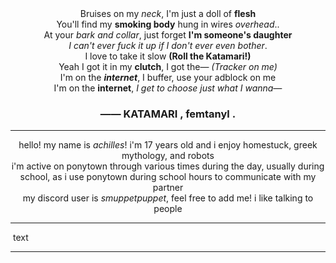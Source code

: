 <center>
  Bruises on my <i>neck</i>, I'm just a doll of <b>flesh</b>
  <br>
  You'll find my <b>smoking body</b> hung in wires <i>overhead</i>..
  <br>
  At your <i>bark and collar</i>, just forget <b>I'm someone's daughter</b>
  <br>
  <i>I can't ever fuck it up if I don't ever even bother</i>.
  <br>
  I love to take it slow <b>(Roll the Katamari!)</b>
  <br>
  Yeah I got it in my <b>clutch</b>, I got the— <i>(Tracker on me)</i>
  <br>
  I'm on the <b><i>internet</i></b>, I buffer, use your adblock on me
  <br>
  I'm on the <b>internet</b>, <i>I get to choose just what I wanna—</i>
  <br>
  <h3>—— KATAMARI , femtanyl .</h3>
</center>

- - -

<center>
  hello! my name is <i>achilles</i>! i'm 17 years old and i enjoy homestuck, greek mythology, and robots
  <br>
  i'm active on ponytown through various times during the day, usually during school, as i use ponytown during school hours to communicate with my partner
  <br>
  my discord user is <i>smuppetpuppet</i>, feel free to add me! i like talking to people
</center>

- - -

<img src=""/>
text

- - -
